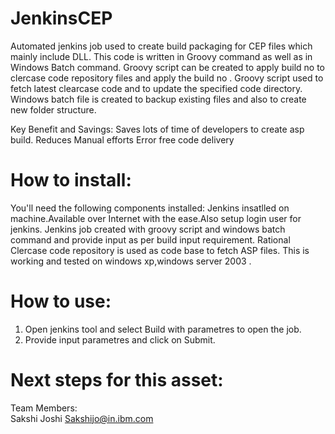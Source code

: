 # JenkinsCEP
Automated jenkins job used to create build packaging for CEP files which mainly include DLL.
This code is written in Groovy command as well as in Windows Batch command.
Groovy script can be created to apply build no to clercase code repository files and apply the build no .
Groovy script used to fetch latest clearcase code and to update the specified code directory.
Windows batch file is created to backup existing files and also to create new folder structure.

Key Benefit and Savings: Saves lots of time of developers to create asp build.
Reduces Manual efforts
Error free code delivery 

How to install:
===========
You'll need the following components installed:
Jenkins insatlled on machine.Available over Internet with the ease.Also setup login user for jenkins.
Jenkins job created with groovy script and windows batch command and provide input as per build input requirement.
Rational Clercase code repository is used as code base to fetch ASP files.
This is working and tested on windows xp,windows server 2003 .

How to use:
===========
1) Open jenkins tool and select Build with parametres to open the job.
2) Provide input parametres and click on Submit.




Next steps for this asset:
===========

Team Members:<br/>
Sakshi Joshi Sakshijo@in.ibm.com
